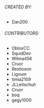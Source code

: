 ###### CREATED BY:
* Dan200
###### CONTRIBUTORS:
* ObloxCC
* SquidDev
* Wilma456
* Cruor
* Restioson
* Lignum
* timia2109
* JLLeitschuh
* Cruor
* boq
* gegy1000
